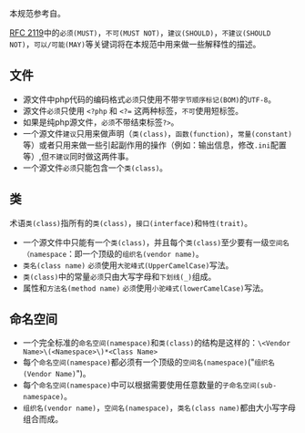 本规范参考自。

[RFC 2119][]中的`必须(MUST)`，`不可(MUST NOT)`，`建议(SHOULD)`，`不建议(SHOULD NOT)`，`可以/可能(MAY)`等关键词将在本规范中用来做一些解释性的描述。

[RFC 2119]: http://www.ietf.org/rfc/rfc2119.txt

文件
---------
* 源文件中php代码的编码格式`必须`只使用不带`字节顺序标记(BOM)`的`UTF-8`。
* 源文件`必须`只使用 `<?php` 和 `<?=` 这两种标签，`不可`使用短标签。
* 如果是纯php源文件，`必须`不带结束标签`?>`。
* 一个源文件`建议`只用来做声明（`类(class)`，`函数(function)`，`常量(constant)`等）或者只用来做一些引起副作用的操作（例如：输出信息，修改`.ini`配置等）,但`不建议`同时做这两件事。
* 一个源文件`必须`只能包含一个`类(class)`。

类
---------
术语`类(class)`指所有的`类(class)`，`接口(interface)`和`特性(trait)`。

* 一个源文件中只能有一个`类(class)`，并且每个`类(class)`至少要有一级`空间名（namespace`：即一个顶级的`组织名(vendor name)`。
* `类名(class name)` `必须`使用`大驼峰式(UpperCamelCase)`写法。
* `类(class)`中的常量`必须`只由大写字母和`下划线(_)`组成。
* 属性和`方法名(method name)` `必须`使用`小驼峰式(lowerCamelCase)`写法。

命名空间
---------
* 一个完全标准的`命名空间(namespace)`和`类(class)`的结构是这样的：`\<Vendor Name>\(<Namespace>\)*<Class Name>`
* 每个`命名空间(namespace)`都必须有一个顶级的`空间名(namespace)`("`组织名(Vendor Name)`")。
* 每个`命名空间(namespace)`中可以根据需要使用任意数量的`子命名空间(sub-namespace)`。
* `组织名(vendor name)`，`空间名(namespace)`，`类名(class name)`都由大小写字母组合而成。
